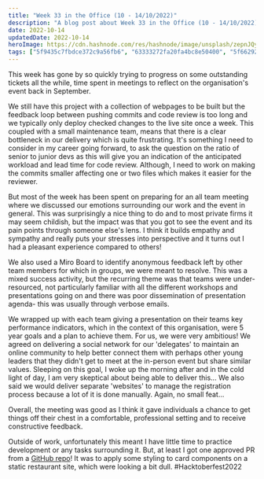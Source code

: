 ```yaml
---
title: "Week 33 in the Office (10 - 14/10/2022)"
description: "A blog post about Week 33 in the Office (10 - 14/10/2022)"
date: 2022-10-14
updatedDate: 2022-10-14
heroImage: https://cdn.hashnode.com/res/hashnode/image/unsplash/zepnJQycr4U/upload/v1665735512124/tWIj0LUs4.jpeg
tags: ["5f9435c7fbdce372c9a56fb6", "63333272fa20fa4bc8e50400", "5f6629266dfc523d0a89357b"]
---
```


This week has gone by so quickly trying to progress on some outstanding tickets all the while, time spent in meetings to reflect on the organisation's event back in September.

We still have this project with a collection of webpages to be built but the feedback loop between pushing commits and code review is too long and we typically only deploy checked changes to the live site once a week. This coupled with a small maintenance team, means that there is a clear bottleneck in our delivery which is quite frustrating. It's something I need to consider in my career going forward, to ask the question on the ratio of senior to junior devs as this will give you an indication of the anticipated workload and lead time for code review. Although, I need to work on making the commits smaller affecting one or two files which makes it easier for the reviewer.

But most of the week has been spent on preparing for an all team meeting where we discussed our emotions surrounding our work and the event in general. This was surprisingly a nice thing to do and to most private firms it may seem childish, but the impact was that you got to see the event and its pain points through someone else's lens. I think it builds empathy and sympathy and really puts your stresses into perspective and it turns out I had a pleasant experience compared to others!

We also used a Miro Board to identify anonymous feedback left by other team members for which in groups, we were meant to resolve. This was a mixed success activity, but the recurring theme was that teams were under-resourced, not particularly familiar with all the different workshops and presentations going on and there was poor dissemination of presentation agenda- this was usually through verbose emails. 

We wrapped up with each team giving a presentation on their teams key performance indicators, which in the context of this organisation, were 5 year goals and a plan to achieve them. For us, we were very ambitious! We agreed on delivering a social network for our 'delegates' to maintain an online community to help better connect them with perhaps other young leaders that they didn't get to meet at the in-person event but share similar values. Sleeping on this goal, I woke up the morning after and in the cold light of day, I am very skeptical about being able to deliver this...
We also said we would deliver separate 'websites' to manage the registration process because a lot of it is done manually. Again, no small feat...

Overall, the meeting was good as I think it gave individuals a chance to get things off their chest in a comfortable, professional setting and to receive constructive feedback.

Outside of work, unfortunately this meant I have little time to practice development or any tasks surrounding it. But, at least I got one approved PR from a [GitHub repo](https://github.com/KYKY62/RestauranWeb-HTML)! It was to apply some styling to card components on a static restaurant site, which were looking a bit dull. #Hacktoberfest2022